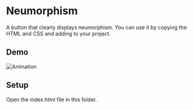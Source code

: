 # Neumorphism 
A button that clearly displays neumorphism. You can use it by copying the HTML and CSS and adding to your project.

## Demo

![Animation](https://user-images.githubusercontent.com/89697654/139231637-3d061cc7-7fbf-4ce4-b5de-3fc1a12f9a21.PNG)

## Setup

Open the index.html file in this folder.
